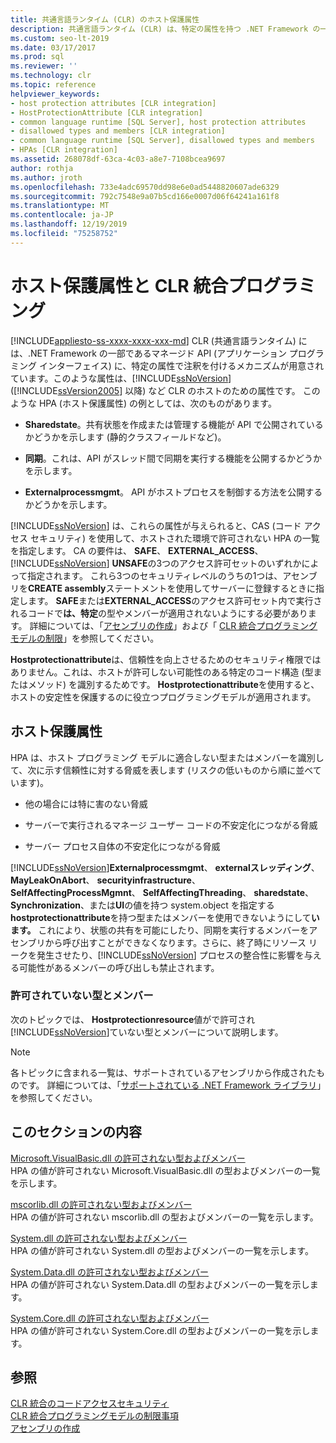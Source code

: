 ```yaml
---
title: 共通言語ランタイム (CLR) のホスト保護属性
description: 共通言語ランタイム (CLR) は、特定の属性を持つ .NET Framework の一部であるマネージアプリケーションプログラミングインターフェイス (Api) に注釈を付けるためのメカニズムを提供します。
ms.custom: seo-lt-2019
ms.date: 03/17/2017
ms.prod: sql
ms.reviewer: ''
ms.technology: clr
ms.topic: reference
helpviewer_keywords:
- host protection attributes [CLR integration]
- HostProtectionAttribute [CLR integration]
- common language runtime [SQL Server], host protection attributes
- disallowed types and members [CLR integration]
- common language runtime [SQL Server], disallowed types and members
- HPAs [CLR integration]
ms.assetid: 268078df-63ca-4c03-a8e7-7108bcea9697
author: rothja
ms.author: jroth
ms.openlocfilehash: 733e4adc69570dd98e6e0ad5448820607ade6329
ms.sourcegitcommit: 792c7548e9a07b5cd166e0007d06f64241a161f8
ms.translationtype: MT
ms.contentlocale: ja-JP
ms.lasthandoff: 12/19/2019
ms.locfileid: "75258752"
---
```

# <a name="host-protection-attributes-and-clr-integration-programming"></a>ホスト保護属性と CLR 統合プログラミング
[!INCLUDE[appliesto-ss-xxxx-xxxx-xxx-md](../../includes/appliesto-ss-xxxx-xxxx-xxx-md.md)]
  CLR (共通言語ランタイム) には、.NET Framework の一部であるマネージド API (アプリケーション プログラミング インターフェイス) に、特定の属性で注釈を付けるメカニズムが用意されています。このような属性は、[!INCLUDE[ssNoVersion](../../includes/ssnoversion-md.md)] ([!INCLUDE[ssVersion2005](../../includes/ssversion2005-md.md)] 以降) など CLR のホストのための属性です。 このような HPA (ホスト保護属性) の例としては、次のものがあります。  
  
-   **Sharedstate**。共有状態を作成または管理する機能が API で公開されているかどうかを示します (静的クラスフィールドなど)。  
  
-   **同期**。これは、API がスレッド間で同期を実行する機能を公開するかどうかを示します。  
  
-   **Externalprocessmgmt**。 API がホストプロセスを制御する方法を公開するかどうかを示します。  
  
 
  [!INCLUDE[ssNoVersion](../../includes/ssnoversion-md.md)] は、これらの属性が与えられると、CAS (コード アクセス セキュリティ) を使用して、ホストされた環境で許可されない HPA の一覧を指定します。 CA の要件は、 **SAFE**、 **EXTERNAL_ACCESS**、 [!INCLUDE[ssNoVersion](../../includes/ssnoversion-md.md)] **UNSAFE**の3つのアクセス許可セットのいずれかによって指定されます。 これら3つのセキュリティレベルのうちの1つは、アセンブリを**CREATE assembly**ステートメントを使用してサーバーに登録するときに指定します。 **SAFE**または**EXTERNAL_ACCESS**のアクセス許可セット内で実行されるコードで**は、特定**の型やメンバーが適用されないようにする必要があります。 詳細については、「[アセンブリの作成](../../relational-databases/clr-integration/assemblies/creating-an-assembly.md)」および「 [CLR 統合プログラミングモデルの制限](../../relational-databases/clr-integration/database-objects/clr-integration-programming-model-restrictions.md)」を参照してください。  
  
 **Hostprotectionattribute**は、信頼性を向上させるためのセキュリティ権限ではありません。これは、ホストが許可しない可能性のある特定のコード構造 (型またはメソッド) を識別するためです。 **Hostprotectionattribute**を使用すると、ホストの安定性を保護するのに役立つプログラミングモデルが適用されます。  
  
## <a name="host-protection-attributes"></a>ホスト保護属性  
 HPA は、ホスト プログラミング モデルに適合しない型またはメンバーを識別して、次に示す信頼性に対する脅威を表します (リスクの低いものから順に並べています)。  
  
-   他の場合には特に害のない脅威  
  
-   サーバーで実行されるマネージ ユーザー コードの不安定化につながる脅威  
  
-   サーバー プロセス自体の不安定化につながる脅威  
  
 [!INCLUDE[ssNoVersion](../../includes/ssnoversion-md.md)]**Externalprocessmgmt**、 **externalスレッディング**、 **MayLeakOnAbort**、 **securityinfrastructure**、 **SelfAffectingProcessMgmnt**、 **SelfAffectingThreading**、 **sharedstate**、 **Synchronization**、または**UI**の値を持つ system.object を指定する**hostprotectionattribute**を持つ型またはメンバーを使用できないようにして**います。** これにより、状態の共有を可能にしたり、同期を実行するメンバーをアセンブリから呼び出すことができなくなります。さらに、終了時にリソース リークを発生させたり、[!INCLUDE[ssNoVersion](../../includes/ssnoversion-md.md)] プロセスの整合性に影響を与える可能性があるメンバーの呼び出しも禁止されます。  
  
### <a name="disallowed-types-and-members"></a>許可されていない型とメンバー  
 次のトピックでは、 **Hostprotectionresource**値がで許可され[!INCLUDE[ssNoVersion](../../includes/ssnoversion-md.md)]ていない型とメンバーについて説明します。  
  
> [!NOTE]  
>  各トピックに含まれる一覧は、サポートされているアセンブリから作成されたものです。  詳細については、「[サポートされている .NET Framework ライブラリ](../../relational-databases/clr-integration/database-objects/supported-net-framework-libraries.md)」を参照してください。  
  
## <a name="in-this-section"></a>このセクションの内容  
 [Microsoft.VisualBasic.dll の許可されない型およびメンバー](../../relational-databases/clr-integration-security-host-protection-attributes/disallowed-types-and-members-in-microsoft-visualbasic-dll.md)  
 HPA の値が許可されない Microsoft.VisualBasic.dll の型およびメンバーの一覧を示します。  
  
 [mscorlib.dll の許可されない型およびメンバー](../../relational-databases/clr-integration-security-host-protection-attributes/disallowed-types-and-members-in-mscorlib-dll.md)  
 HPA の値が許可されない mscorlib.dll の型およびメンバーの一覧を示します。  
  
 [System.dll の許可されない型およびメンバー](../../relational-databases/clr-integration-security-host-protection-attributes/disallowed-types-and-members-in-system-dll.md)  
 HPA の値が許可されない System.dll の型およびメンバーの一覧を示します。  
  
 [System.Data.dll の許可されない型およびメンバー](../../relational-databases/clr-integration-security-host-protection-attributes/disallowed-types-and-members-in-system-data-dll.md)  
 HPA の値が許可されない System.Data.dll の型およびメンバーの一覧を示します。  
  
 [System.Core.dll の許可されない型およびメンバー](../../relational-databases/clr-integration-security-host-protection-attributes/disallowed-types-and-members-in-system-core-dll.md)  
 HPA の値が許可されない System.Core.dll の型およびメンバーの一覧を示します。  
  
## <a name="see-also"></a>参照  
 [CLR 統合のコードアクセスセキュリティ](../../relational-databases/clr-integration/security/clr-integration-code-access-security.md)   
 [CLR 統合プログラミングモデルの制限事項](../../relational-databases/clr-integration/database-objects/clr-integration-programming-model-restrictions.md)   
 [アセンブリの作成](../../relational-databases/clr-integration/assemblies/creating-an-assembly.md)  
  
  
